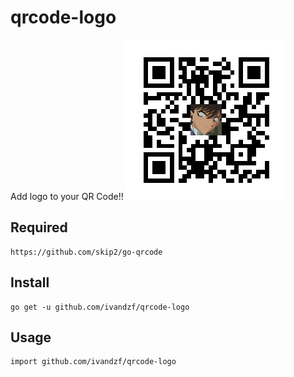 # qrcode-logo
Add logo to your QR Code!!
![Result](https://raw.githubusercontent.com/ivandzf/qrcode-logo/master/img/result.png)


## Required
```
https://github.com/skip2/go-qrcode
```

## Install
```
go get -u github.com/ivandzf/qrcode-logo
```

## Usage
```
import github.com/ivandzf/qrcode-logo
```
